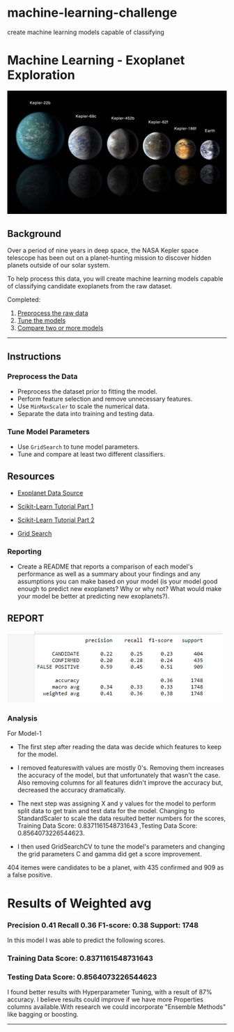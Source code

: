 # machine-learning-challenge
create machine learning models capable of classifying
# Machine Learning - Exoplanet Exploration

![exoplanets.jpg](Images/exoplanets.jpg)


## Background

Over a period of nine years in deep space, the NASA Kepler space telescope has been out on a planet-hunting mission to discover hidden planets outside of our solar system.

To help process this data, you will create machine learning models capable of classifying candidate exoplanets from the raw dataset.

Completed:

1. [Preprocess the raw data](#Preprocessing)
2. [Tune the models](#Tune-Model-Parameters)
3. [Compare two or more models](#Evaluate-Model-Performance)

- - -

## Instructions

### Preprocess the Data

* Preprocess the dataset prior to fitting the model.
* Perform feature selection and remove unnecessary features.
* Use `MinMaxScaler` to scale the numerical data.
* Separate the data into training and testing data.

### Tune Model Parameters

* Use `GridSearch` to tune model parameters.
* Tune and compare at least two different classifiers.


## Resources

* [Exoplanet Data Source](https://www.kaggle.com/nasa/kepler-exoplanet-search-results)

* [Scikit-Learn Tutorial Part 1](https://www.youtube.com/watch?v=4PXAztQtoTg)



* [Scikit-Learn Tutorial Part 2](https://www.youtube.com/watch?v=gK43gtGh49o&t=5858s)

* [Grid Search](https://scikit-learn.org/stable/modules/grid_search.html)

### Reporting
* Create a README that reports a comparison of each model's performance as well as a summary about your findings and any assumptions you can make based on your model (is your model good enough to predict new exoplanets? Why or why not? What would make your model be better at predicting new exoplanets?).

## REPORT
![data.png](Images/data.png)

### Analysis

For Model-1 
* The first step after reading the data was decide which features to keep for the model. 

* I removed  featureswith values are mostly 0's. Removing them increases the accuracy of the model, but that unfortunately that wasn't the case. Also removing columns for all features didn't improve the accuracy but, decreased the accuracy dramatically.

* The next step was assigning X and y values for the model to perform split data to get train and test data for the model.
 Changing to StandardScaler to scale the data resulted better numbers for the scores, Training Data Score: 0.8371161548731643 ,Testing Data Score: 0.8564073226544623.

* I then used GridSearchCV to tune the model's parameters and changing the grid parameters C and gamma did get a score improvement.

404 itemes were candidates to be  a planet, with 435 confirmed and 909 as a false positive.

 # Results of Weighted avg 
 ### Precision 0.41        Recall 0.36    F1-score: 0.38   Support: 1748

In this model I was able to predict the following scores.

### Training Data Score: 0.8371161548731643
### Testing Data Score: 0.8564073226544623

I found better results with Hyperparameter Tuning, with a result of 87% accuracy.
I believe results could improve if we have more Properties columns available.With research we could incorporate "Ensemble Methods" like bagging or boosting.





- - -
